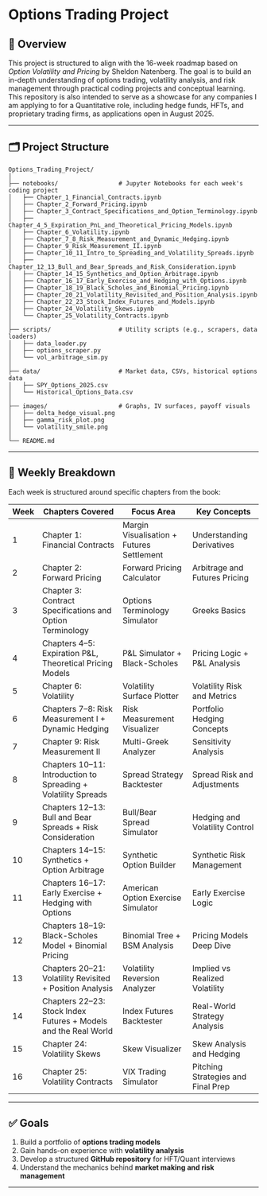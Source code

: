 # Options Trading Project

## 📌 Overview
This project is structured to align with the 16-week roadmap based on *Option Volatility and Pricing* by Sheldon Natenberg. The goal is to build an in-depth understanding of options trading, volatility analysis, and risk management through practical coding projects and conceptual learning. This repository is also intended to serve as a showcase for any companies I am applying to for a Quantitative role, including hedge funds, HFTs, and proprietary trading firms, as applications open in August 2025.

---

## 🗂️ Project Structure

```
Options_Trading_Project/
│
├── notebooks/                 # Jupyter Notebooks for each week's coding project
│   ├── Chapter_1_Financial_Contracts.ipynb
│   ├── Chapter_2_Forward_Pricing.ipynb
│   ├── Chapter_3_Contract_Specifications_and_Option_Terminology.ipynb
│   ├── Chapter_4_5_Expiration_PnL_and_Theoretical_Pricing_Models.ipynb
│   ├── Chapter_6_Volatility.ipynb
│   ├── Chapter_7_8_Risk_Measurement_and_Dynamic_Hedging.ipynb
│   ├── Chapter_9_Risk_Measurement_II.ipynb
│   ├── Chapter_10_11_Intro_to_Spreading_and_Volatility_Spreads.ipynb
│   ├── Chapter_12_13_Bull_and_Bear_Spreads_and_Risk_Consideration.ipynb
│   ├── Chapter_14_15_Synthetics_and_Option_Arbitrage.ipynb
│   ├── Chapter_16_17_Early_Exercise_and_Hedging_with_Options.ipynb
│   ├── Chapter_18_19_Black_Scholes_and_Binomial_Pricing.ipynb
│   ├── Chapter_20_21_Volatility_Revisited_and_Position_Analysis.ipynb
│   ├── Chapter_22_23_Stock_Index_Futures_and_Models.ipynb
│   ├── Chapter_24_Volatility_Skews.ipynb
│   └── Chapter_25_Volatility_Contracts.ipynb
│
├── scripts/                   # Utility scripts (e.g., scrapers, data loaders)
│   ├── data_loader.py
│   ├── options_scraper.py
│   └── vol_arbitrage_sim.py
│
├── data/                      # Market data, CSVs, historical options data
│   ├── SPY_Options_2025.csv
│   └── Historical_Options_Data.csv
│
├── images/                    # Graphs, IV surfaces, payoff visuals
│   ├── delta_hedge_visual.png
│   ├── gamma_risk_plot.png
│   └── volatility_smile.png
│
└── README.md
```

---

## 🚀 Weekly Breakdown
Each week is structured around specific chapters from the book:

| **Week** | **Chapters Covered** | **Focus Area** | **Key Concepts** |
|-----------|----------------------|----------------|------------------|
| 1 | Chapter 1: Financial Contracts | Margin Visualisation + Futures Settlement | Understanding Derivatives |
| 2 | Chapter 2: Forward Pricing | Forward Pricing Calculator | Arbitrage and Futures Pricing |
| 3 | Chapter 3: Contract Specifications and Option Terminology | Options Terminology Simulator | Greeks Basics |
| 4 | Chapters 4–5: Expiration P&L, Theoretical Pricing Models | P&L Simulator + Black-Scholes | Pricing Logic + P&L Analysis |
| 5 | Chapter 6: Volatility | Volatility Surface Plotter | Volatility Risk and Metrics |
| 6 | Chapters 7–8: Risk Measurement I + Dynamic Hedging | Risk Measurement Visualizer | Portfolio Hedging Concepts |
| 7 | Chapter 9: Risk Measurement II | Multi-Greek Analyzer | Sensitivity Analysis |
| 8 | Chapters 10–11: Introduction to Spreading + Volatility Spreads | Spread Strategy Backtester | Spread Risk and Adjustments |
| 9 | Chapters 12–13: Bull and Bear Spreads + Risk Consideration | Bull/Bear Spread Simulator | Hedging and Volatility Control |
| 10 | Chapters 14–15: Synthetics + Option Arbitrage | Synthetic Option Builder | Synthetic Risk Management |
| 11 | Chapters 16–17: Early Exercise + Hedging with Options | American Option Exercise Simulator | Early Exercise Logic |
| 12 | Chapters 18–19: Black-Scholes Model + Binomial Pricing | Binomial Tree + BSM Analysis | Pricing Models Deep Dive |
| 13 | Chapters 20–21: Volatility Revisited + Position Analysis | Volatility Reversion Analyzer | Implied vs Realized Volatility |
| 14 | Chapters 22–23: Stock Index Futures + Models and the Real World | Index Futures Backtester | Real-World Strategy Analysis |
| 15 | Chapter 24: Volatility Skews | Skew Visualizer | Skew Analysis and Hedging |
| 16 | Chapter 25: Volatility Contracts | VIX Trading Simulator | Pitching Strategies and Final Prep ||-------|------------|----------------|-------------|


---

## ✅ Goals
1. Build a portfolio of **options trading models**
2. Gain hands-on experience with **volatility analysis**
3. Develop a structured **GitHub repository** for HFT/Quant interviews
4. Understand the mechanics behind **market making and risk management**

---


